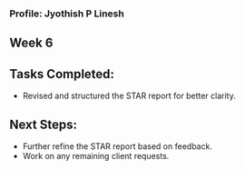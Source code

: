 ### Profile: Jyothish P Linesh

## Week 6

## Tasks Completed:
- Revised and structured the STAR report for better clarity.

## Next Steps:
- Further refine the STAR report based on feedback.
- Work on any remaining client requests.
